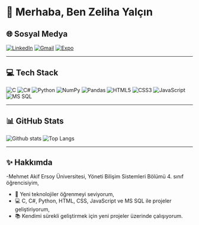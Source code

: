 # 👋 Merhaba, Ben Zeliha Yalçın  

## 🌐 Sosyal Medya
[![LinkedIn](https://img.shields.io/badge/LinkedIn-blue?style=for-the-badge&logo=linkedin)](https://www.linkedin.com/in/zelihayalcinn/)
[![Gmail](https://img.shields.io/badge/Gmail-D14836?style=for-the-badge&logo=gmail&logoColor=white)](mailto:yzeliha290@gmail.com)
[![Expo](https://img.shields.io/badge/Expo.dev-000020?style=for-the-badge&logo=expo&logoColor=white)](https://expo.dev/accounts/zlhylcn)

---

## 💻 Tech Stack
![C](https://img.shields.io/badge/C-00599C?style=for-the-badge&logo=c&logoColor=white)
![C#](https://img.shields.io/badge/C%23-239120?style=for-the-badge&logo=c-sharp&logoColor=white)
![Python](https://img.shields.io/badge/Python-3670A0?style=for-the-badge&logo=python&logoColor=ffdd54)
![NumPy](https://img.shields.io/badge/NumPy-013243?style=for-the-badge&logo=numpy&logoColor=white)
![Pandas](https://img.shields.io/badge/Pandas-150458?style=for-the-badge&logo=pandas&logoColor=white)
![HTML5](https://img.shields.io/badge/HTML5-E34F26?style=for-the-badge&logo=html5&logoColor=white)
![CSS3](https://img.shields.io/badge/CSS3-1572B6?style=for-the-badge&logo=css3&logoColor=white)
![JavaScript](https://img.shields.io/badge/JavaScript-323330?style=for-the-badge&logo=javascript&logoColor=F7DF1E)
![MS SQL](https://img.shields.io/badge/MS_SQL-CC2927?style=for-the-badge&logo=microsoft-sql-server&logoColor=white)

---

## 📊 GitHub Stats
![Github stats](https://github-readme-stats.vercel.app/api?username=zlhylcnn&show_icons=true&theme=radical)
![Top Langs](https://github-readme-stats.vercel.app/api/top-langs/?username=zlhylcnn&layout=compact&theme=radical)

---

## ✨ Hakkımda
-Mehmet Akif Ersoy Üniversitesi, Yöneti Bilişim Sistemleri Bölümü 4. sınıf öğrencisiyim,
- 🚀 Yeni teknolojiler öğrenmeyi seviyorum,
- 💻 C, C#, Python, HTML, CSS, JavaScript ve MS SQL ile projeler geliştiriyorum, 
- 📚 Kendimi sürekli geliştirmek için yeni projeler üzerinde çalışıyorum.
  
